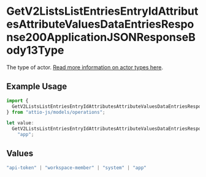 # GetV2ListsListEntriesEntryIdAttributesAttributeValuesDataEntriesResponse200ApplicationJSONResponseBody13Type

The type of actor. [Read more information on actor types here](/docs/actors).

## Example Usage

```typescript
import {
  GetV2ListsListEntriesEntryIdAttributesAttributeValuesDataEntriesResponse200ApplicationJSONResponseBody13Type,
} from "attio-js/models/operations";

let value:
  GetV2ListsListEntriesEntryIdAttributesAttributeValuesDataEntriesResponse200ApplicationJSONResponseBody13Type =
    "app";
```

## Values

```typescript
"api-token" | "workspace-member" | "system" | "app"
```